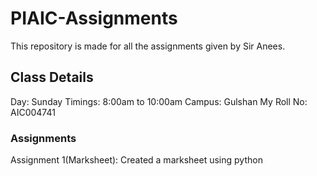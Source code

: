 # PIAIC-Assignments
This repository is made for all the assignments given by Sir Anees.
## Class Details
Day: Sunday
Timings: 8:00am to 10:00am
Campus: Gulshan
My Roll No: AIC004741

### Assignments
Assignment 1(Marksheet): Created a marksheet using python
